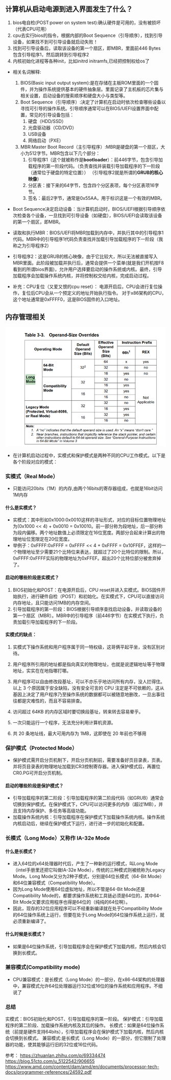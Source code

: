 ## 计算机从启动电源到进入界面发生了什么？
1. bios电自检(POST:power on system test):确认硬件是可用的，没有被损坏（代表CPU可用）
2. cpu去实行bios的指令，根据内部的Boot Sequence（引导顺序），找到引导设备，如果找不到可引导设备就启动失败！
3. 找到可引导设备后，读取该设备的第一个扇区，即MBR，里面前446 Bytes 包含引导程序1，然后跳转到引导程序2
4. 内核初始化进程等各种init，比如initrd initramfs,已经把控制权给os了

- 相关名词解释:
    1. BIOS(Basic input output system):是在存储在主板ROM里面的一个固件，并为操作系统提供基本的硬件抽象层。里面记录了主机板的芯片集与相关设置，启动设备的搜索顺序和硬盘大小与类型等。
    2. Boot Sequence（引导顺序）:决定了计算机在启动时依次检查哪些设备以寻找可引导的操作系统。引导顺序通常可以在BIOS/UEFI设置界面中配置，常见的引导设备包括：
        1. 硬盘（HDD/SSD）
        2. 光盘驱动器（CD/DVD）
        3. USB设备
        4. 网络启动（PXE）
    3. MBR:Master Boot Record（主引导程序）:MBR是硬盘的第一个扇区，大小为512字节。MBR包含以下几个部分：
        1. 引导程序1（这个就被称作是**bootloader**）：前446字节，包含引导加载程序的第一阶段代码。（负责查找并装载引导加载程序的下一阶段（通常位于硬盘的特定位置））
        （引导程序2就是所谓的**GRUB的核心映像**）
        2. 分区表：接下来的64字节，包含四个分区表项，每个分区表项16字节。
        3. 签名：最后2字节，通常是0x55AA，用于标识这是一个有效的MBR。

- Boot Sequence决定启动设备：当计算机启动时，BIOS/UEFI根据引导顺序依次检查各个设备，一旦找到可引导设备（如硬盘），BIOS/UEFI会读取该设备的第一个扇区，即MBR。
- 读取和执行MBR：BIOS/UEFI将MBR加载到内存中，并执行其中的引导程序1代码。MBR中的引导程序1代码负责查找并加载引导加载程序的下一阶段（我称之为引导程序2）
- 引导程序2：这是GRUB的核心映像，由于它比较大，所以无法被直接写入MBR里面。此阶段被加载并执行后，通常会提供一个菜单(就是我们开机按F8看到的所谓bios界面)，允许用户选择要启动的操作系统或内核。最终，引导加载程序会加载操作系统内核，并将控制权交给内核，完成启动过程。

- 补充：CPU复位（又爱又恨的cpu reset）：
电源开启后，CPU会进行复位操作，复位后CPU会从一个预定义的地址开始执行指令。
对于x86架构的CPU，这个地址通常是0xFFFF0，这是BIOS固件的入口地址。

## 内存管理相关
![alt text](image.png)
- 在计算机启动过程中，实模式和保护模式是两种不同的CPU工作模式。以下是各个阶段对应的模式：
### 实模式（Real Mode）
- 只能访问20bits（1M）的内存,由两个16bits的寄存器组成，也就是16bit访问1M内存
#### 什么是实模式？
- 实模式：其中形如0x1000:0x0010这样的寻址形式，对应的目标位置物理地址为(0x1000 << 4) + 0x0010 = 0x10010。前一部分称为段地址，后一部分称为段内偏移。两个地址数值上必须限定在16位宽度。两部分合起来计算出的物理地址位宽限定在20位宽度。
- 举例子：0xFFFF:0xFFFF = 0xFFFF << 4 + 0xFFFF = 0x10FFEF，这样的一个物理地址至少需要21个比特位来表达，就超过了20个比特位的限制。所以，0xFFFF:0xFFFF实际的物理地址为0xFFEF。超出20个比特位部分被舍弃掉了。

#### 启动的哪些阶段是实模式？
1. BIOS初始化和POST：在电源开启后，CPU reset并进入实模式。BIOS固件开始执行，进行硬件自检（POST）和初始化。在实模式下，CPU可以直接访问内存地址，且只能访问1MB的内存空间。
2. 引导加载程序的第一阶段：BIOS根据引导顺序查找启动设备，并读取设备的第一个扇区（MBR）。MBR中的引导程序（前446字节）在实模式下执行，负责加载引导加载程序的下一阶段。
#### 实模式的缺点：
1. 实模式下操作系统和用户程序属于同一特权级，这哥俩平起平坐，没有区别对待。
2. 用户程序所引用的地址都是指向真实的物理地址，也就是说逻辑地址等于物理地址，实实在在地指哪打哪。
3. 用户程序可以自由修改段基址，可以不亦乐乎地访问所有内存，没人拦得住。  
    以上 3 个原因属于安全缺陷，没有安全可言的 CPU 注定是不可依赖的，这从基因上决定了用户程序乃至操作系统的数据都可以被随意地删改，一旦出事往往都是灾难性的，而且不容易排查。

4. 访问超过 64KB 的内存区域时要切换段基址，转来转去容易晕乎。
5. 一次只能运行一个程序，无法充分利用计算机资源。
6. 共 20 条地址线，最大可用内存为 1MB，这即使在 20 年前也不够用

### 保护模式（Protected Mode）
- 保护模式需开启分页机制下，开启分页机制前，需要准备好页目录表，页表。并将页目录表的物理地址加载到CR3控制寄存器。进入保护模式后，再置位CR0.PG可开启分页机制。
#### 启动的哪些阶段是保护模式？
- 引导加载程序的第二阶段：引导加载程序的第二阶段代码（如GRUB）通常会切换到保护模式。在保护模式下，CPU可以访问更多的内存（超过1MB），并且支持内存保护、多任务等高级功能。
- 加载操作系统内核：引导加载程序在保护模式下加载操作系统内核。操作系统内核启动后，继续在保护模式下运行，进行进一步的初始化和配置。

### 长模式（Long Mode）又称作 IA-32e Mode
#### 什么是长模式？
- 进入64位的x64处理器时代后，产生了一种新的运行模式，叫Long Mode（intel手册里还把它叫做IA-32e Mode），传统的三种模式则被统称为Legacy Mode。Long Mode又分为2种子模式，分别是64位长模式（64-Bit Mode）和64位兼容模式（Compatibility Mode）。
- 因为Long Mode使用64位虚拟地址，所以不管是64-Bit Mode还是Compatibility Mode的，都要求操作系统和工具链必须是64位的，其中64-Bit Mode又要求应用程序也得是64位的（纯纯的64位啊）。
- 因此，现存的32位应用程序可以不经重新编译就在处于Compatibility Mode的64位操作系统上运行，但要在处于Long Mode的64位操作系统上运行，就必须重新编译了。
#### 什么时候是长模式？
- 如果是64位操作系统，引导加载程序会在保护模式下加载内核，然后内核会切换到长模式。

### 兼容模式(Compatibility mode)
- CPU兼容模式：是长模式（Long Mode）的一部分，在x86-64架构的处理器中，兼容模式允许64位处理器运行32位或16位的操作系统和应用程序。不细说了
### 总结
实模式：BIOS初始化和POST、引导加载程序的第一阶段。
保护模式：引导加载程序的第二阶段、加载操作系统内核及其后的操作。
长模式：如果是64位操作系统（前提是硬件支持64bits），引导加载程序会在保护模式下加载内核，然后内核会切换到长模式。
兼容模式:是长模式（Long Mode）的一部分，但它限制了处理器的功能，使其能够运行旧的32位或16位代码。

参考：
https://zhuanlan.zhihu.com/p/69334474
https://blog.51cto.com/u_5122542/906655
https://www.amd.com/content/dam/amd/en/documents/processor-tech-docs/programmer-references/24592.pdf